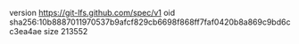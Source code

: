 version https://git-lfs.github.com/spec/v1
oid sha256:10b8887011970537b9afcf829cb6698f868ff7faf0420b8a869c9bd6cc3ea4ae
size 213552
